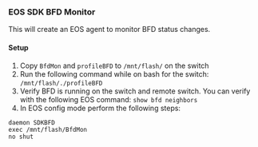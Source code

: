 ### EOS SDK BFD Monitor
This will create an EOS agent to monitor BFD status changes.

#### Setup
1. Copy `BfdMon` and `profileBFD` to `/mnt/flash/` on the switch
2. Run the following command while on bash for the switch: `/mnt/flash/./profileBFD`
3. Verify BFD is running on the switch and remote switch.  You can verify with the following EOS command: `show bfd neighbors`
4. In EOS config mode perform the following steps:
```config
daemon SDKBFD
exec /mnt/flash/BfdMon
no shut
```
